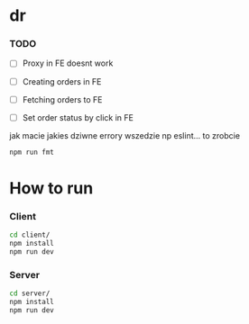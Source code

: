 # dr

### TODO
- [ ] Proxy in FE doesnt work
- [ ] Creating orders in FE
- [ ] Fetching orders to FE
- [ ] Set order status by click in FE



jak macie jakies dziwne errory wszedzie np eslint... to zrobcie
```bash
npm run fmt
```

# How to run
### Client
```bash
cd client/
npm install
npm run dev
```
### Server
```bash
cd server/
npm install
npm run dev
